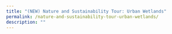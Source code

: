 ```yaml
---
title: "(NEW) Nature and Sustainability Tour: Urban Wetlands"
permalink: /nature-and-sustainability-tour-urban-wetlands/
description: ""
---
```

<!--
![urban wetlands](/images/Tours/gbtb_urbanwetlands.jpg)

**Join Gardens by the Bay’s free guided walking tours to learn about the importance and interconnectedness of the natural environment, biodiversity and climate change, made possible by Keppel Corporation.**

**Date:** 1, 2, 8, 9, 15, 16, 22, 23, 29, 30 July,  8:30 – 9:30 am<br>
**Admission:** Free (registration required)<br>
**Venue:** Gardens by the Bay<br>
**Organiser:** Gardens by the Bay

One of four thematic tours to discover interesting facts about Nature and Sustainability at the Gardens!&nbsp;&nbsp; &nbsp;

Explore the sights and sounds of Kingfisher Wetlands and discover the native flora and fauna within. Learn about the sustainable concept behind its design and the role of urban wetlands in face of climate change.

<a href="https://www.eventbrite.com/e/nature-and-sustainability-tour-urban-wetlands-jul-tickets-635259296657?aff=ebdsoporgprofile" target="_blank" class="btn-link">
	<img src="/images/gogreensg_website-32.png">
</a>

<a href="https://www.gardensbythebay.com.sg/en/things-to-do/calendar-of-events/nature-sustainability-tours.html" target="_blank" class="btn-link">
	<img src="/images/more-info-btn.png">
</a>


<style>
	.btn-link {
		display: inline-block;
	}
	a.btn-link[target="_blank"]:after {
	display: none;
}
	.btn-link > img {
		width: 100%;
	}
</style>

-->